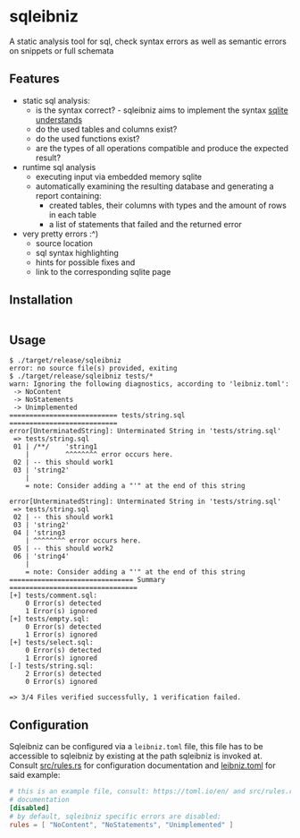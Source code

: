 # sqleibniz

A static analysis tool for sql, check syntax errors as well as semantic errors on snippets or full schemata

## Features

- static sql analysis:
  - is the syntax correct? - sqleibniz aims to implement the syntax [sqlite understands](https://www.sqlite.org/lang.html)
  - do the used tables and columns exist?
  - do the used functions exist?
  - are the types of all operations compatible and produce the expected result?
- runtime sql analysis
  - executing input via embedded memory sqlite
  - automatically examining the resulting database and generating a report containing:
    - created tables, their columns with types and the amount of rows in each table
    - a list of statements that failed and the returned error
- very pretty errors :^)
  - source location
  - sql syntax highlighting
  - hints for possible fixes and
  - link to the corresponding sqlite page

## Installation

<!-- TODO: -->

```shell

```

## Usage

```shell
$ ./target/release/sqleibniz 
error: no source file(s) provided, exiting
$ ./target/release/sqleibniz tests/*
warn: Ignoring the following diagnostics, according to 'leibniz.toml':
 -> NoContent
 -> NoStatements
 -> Unimplemented
=========================== tests/string.sql ===========================
error[UnterminatedString]: Unterminated String in 'tests/string.sql'
 => tests/string.sql
 01 | /**/    'string1
    |         ^^^^^^^^ error occurs here.
 02 | -- this should work1
 03 | 'string2'
    |
    = note: Consider adding a "'" at the end of this string

error[UnterminatedString]: Unterminated String in 'tests/string.sql'
 => tests/string.sql
 02 | -- this should work1
 03 | 'string2'
 04 | 'string3
    | ^^^^^^^^ error occurs here.
 05 | -- this should work2
 06 | 'string4'
    |
    = note: Consider adding a "'" at the end of this string
=============================== Summary ================================
[+] tests/comment.sql:
    0 Error(s) detected
    1 Error(s) ignored
[+] tests/empty.sql:
    0 Error(s) detected
    1 Error(s) ignored
[+] tests/select.sql:
    0 Error(s) detected
    1 Error(s) ignored
[-] tests/string.sql:
    2 Error(s) detected
    0 Error(s) ignored

=> 3/4 Files verified successfully, 1 verification failed.
```

## Configuration

Sqleibniz can be configured via a `leibniz.toml` file, this file has to be
accessible to sqleibniz by existing at the path sqleibniz is invoked at.
Consult [src/rules.rs](./src/rules.rs) for configuration documentation and
[leibniz.toml](./leibniz.toml) for said example:

```toml
# this is an example file, consult: https://toml.io/en/ and src/rules.rs for
# documentation
[disabled] 
# by default, sqleibniz specific errors are disabled:
rules = [ "NoContent", "NoStatements", "Unimplemented" ]
```

